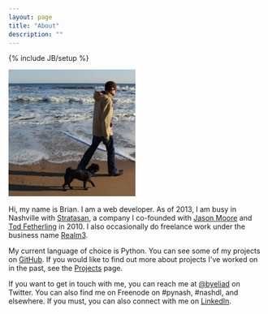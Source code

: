 ```yaml
---
layout: page
title: "About"
description: ""
---
```

{% include JB/setup %}

<div class="pull-right"><img alt="Pete the pug and Brian at the tip of Long Island, Montauk, NY." src="/assets/themes/dailytechnology/img/montauk.jpg" class="img-circle" /></div>

Hi, my name is Brian. I am a web developer. As of 2013, I am busy in Nashville with [Stratasan](http://stratasan.com), a company I co-founded with [Jason Moore](http://twitter.com/jasonrmoore) and [Tod Fetherling](http://twitter.com/jtodwork/) in 2010. I also occasionally do freelance work under the business name [Realm3](http://realm3.com).

My current language of choice is Python. You can see some of my projects on [GitHub](http://github.com/briandailey). If you would like to find out more about projects I've worked on in the past, see the [Projects](/projects.html) page.

If you want to get in touch with me, you can reach me at [@byeliad](http://twitter.com/byeliad) on Twitter. You can also find me on Freenode on #pynash, #nashdl, and elsewhere. If you must, you can also connect with me on [LinkedIn](http://www.linkedin.com/in/briandailey).
